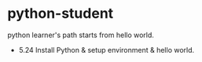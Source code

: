 # python-student
python learner's path starts from hello world. 
- 5.24 Install Python & setup environment & hello world.
